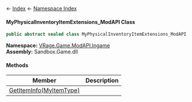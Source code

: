 ← [Index](Api-Index) ← [Namespace Index](Namespace-Index)

#### MyPhysicalInventoryItemExtensions_ModAPI Class

```csharp
public abstract sealed class MyPhysicalInventoryItemExtensions_ModAPI
```

**Namespace:** [VRage.Game.ModAPI.Ingame](VRage.Game.ModAPI.Ingame)  
**Assembly:** Sandbox.Game.dll

#### Methods

|Member|Description|
|---|---|
|[GetItemInfo(MyItemType)](VRage.Game.ModAPI.Ingame.MyPhysicalInventoryItemExtensions_ModAPI.GetItemInfo)||

